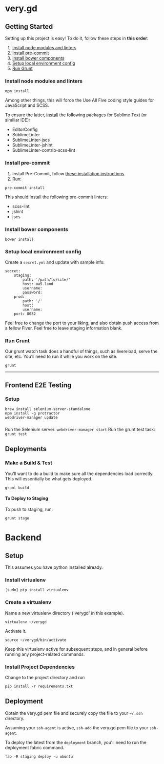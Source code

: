 # very.gd

## Getting Started

Setting up this project is easy!
To do it, follow these steps in **this order**:

1. [Install node modules and linters](#install-node-modules)
2. [Install pre-commit](#install-pre-commit)
3. [Install bower components](#install-bower-components)
4. [Setup local environment config](#setup-local-environment-config)
5. [Run Grunt](#run-grunt)

### Install node modules and linters

```
npm install
```

Among other things, this will force the Use All Five coding style guides for JavaScript and SCSS.

To ensure the latter, [install](https://packagecontrol.io/installation) the following packages for Sublime Text (or similiar IDE):

- EditorConfig
- SublimeLinter
- SublimeLinter-jscs
- SublimeLinter-jshint
- SublimeLinter-contrib-scss-lint

### Install pre-commit

1. Install Pre-Commit, follow [these installation instructions](http://pre-commit.com/#install).
2. Run:
```
pre-commit install
```

This should install the following pre-commit linters:
- scss-lint
- jshint
- jscs

### Install bower components

```
bower install
```

### Setup local environment config
Create a `secret.yml` and update with sample info:
```
secret:
    staging:
        path: '/path/to/site/'
        host: ua5.land
        username:
        password:
    prod:
        path: '/'
        host: 
        username: 
    port: 8082
```

Feel free to change the port to your liking, and also obtain push access from a fellow Fiver. Feel free to leave staging information blank.

### Run Grunt
Our grunt watch task does a handful of things, such as livereload, serve the site, etc. You’ll need to run it while you work on the site.

```
grunt
```

---

## Frontend E2E Testing

### Setup
```
brew install selenium-server-standalone
npm install -g protractor
webdriver-manager update
```

### 
Run the Selenium server: `webdriver-manager start`
Run the grunt test task: `grunt test`


## Deployments

### Make a Build & Test

You’ll want to do a build to make sure all the dependencies load correctly. This will essentially be what gets deployed.

```
grunt build
```

#### To Deploy to Staging

To push to staging, run:
```
grunt stage
```

# Backend

## Setup

This assumes you have python installed already.

### Install virtualenv

```
[sudo] pip install virtualenv
```

### Create a virtualenv

Name a new virtualenv directory ('verygd' in this example).
```
virtualenv ~/verygd
```
Activate it.
```
source ~/verygd/bin/activate
```
Keep this virtualenv active for subsequent steps, and in general before running any project-related commands.

### Install Project Dependencies 

Change to the project directory and run

```pip install -r requirements.txt```

## Deployment

Obtain the very.gd pem file and securely copy the file to your `~/.ssh` directory.

Assuming your `ssh-agent` is active, `ssh-add` the very.gd pem file to your `ssh-agent`.

To deploy the latest from the `deployment` branch, you'll need to run the deployment fabric command.

`fab -R staging deploy -u ubuntu`
